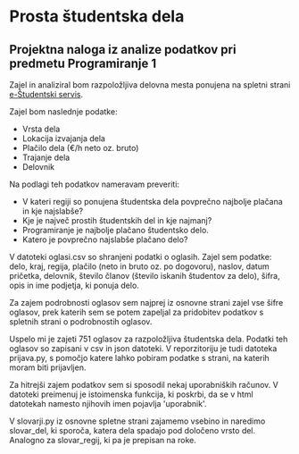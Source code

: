 # Prosta študentska dela

## Projektna naloga iz analize podatkov pri predmetu Programiranje 1

Zajel in analiziral bom razpoložljiva delovna mesta ponujena na spletni strani [e-Študentski servis](https://www.studentski-servis.com/studenti/prosta-dela/).

Zajel bom naslednje podatke:
* Vrsta dela
* Lokacija izvajanja dela
* Plačilo dela (€/h neto oz. bruto)
* Trajanje dela
* Delovnik

Na podlagi teh podatkov nameravam preveriti:
* V kateri regiji so ponujena študentska dela povprečno najbolje plačana in kje najslabše?
* Kje je največ prostih študentskih del in kje najmanj?
* Programiranje je najbolje plačano študentsko delo.
* Katero je povprečno najslabše plačano delo?

V datoteki oglasi.csv so shranjeni podatki o oglasih. Zajel sem podatke: delo, kraj, regija, plačilo (neto in bruto oz. po dogovoru), naslov, datum pričetka, delovnik, število članov (število iskanih študentov za delo), šifra, opis in ime podjetja, ki ponuja delo.

Za zajem podrobnosti oglasov sem najprej iz osnovne strani zajel vse šifre oglasov, prek katerih sem se potem zapeljal za pridobitev podatkov s spletnih strani o podrobnostih oglasov.

Uspelo mi je zajeti 751 oglasov za razpoložljiva študentska dela. 
Podatki teh oglasov so zapisani v csv in json datoteki. V reporzitoriju je tudi datoteka prijava.py, s pomočjo katere lahko pobiram podatke s strani, na katerih moram biti prijavljen.

Za hitrejši zajem podatkov sem si sposodil nekaj uporabniških računov. V datoteki preimenuj je istoimenska funkcija, ki poskrbi, da se v html datotekah namesto njihovih imen pojavlja 'uporabnik'.

V slovarji.py iz osnovne spletne strani zajamemo vsebino in naredimo slovar_del, ki sporoča, katera dela spadajo pod določeno vrsto del. Analogno za slovar_regij, ki pa je prepisan na roke.
